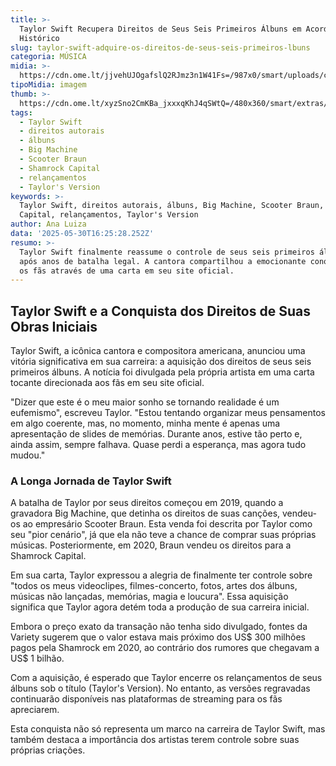 ```yaml
---
title: >-
  Taylor Swift Recupera Direitos de Seus Seis Primeiros Álbuns em Acordo
  Histórico
slug: taylor-swift-adquire-os-direitos-de-seus-seis-primeiros-lbuns
categoria: MÚSICA
midia: >-
  https://cdn.ome.lt/jjvehUJOgafslQ2RJmz3n1W41Fs=/987x0/smart/uploads/conteudo/fotos/OMELETE_CAPA_-_2025-05-30T130412.548.png
tipoMidia: imagem
thumb: >-
  https://cdn.ome.lt/xyzSno2CmKBa_jxxxqKhJ4qSWtQ=/480x360/smart/extras/conteudos/omelete_THUMB_-_2025-05-30T130339.573.png
tags:
  - Taylor Swift
  - direitos autorais
  - álbuns
  - Big Machine
  - Scooter Braun
  - Shamrock Capital
  - relançamentos
  - Taylor's Version
keywords: >-
  Taylor Swift, direitos autorais, álbuns, Big Machine, Scooter Braun, Shamrock
  Capital, relançamentos, Taylor's Version
author: Ana Luiza
data: '2025-05-30T16:25:28.252Z'
resumo: >-
  Taylor Swift finalmente reassume o controle de seus seis primeiros álbuns,
  após anos de batalha legal. A cantora compartilhou a emocionante conquista com
  os fãs através de uma carta em seu site oficial.
---
```


## Taylor Swift e a Conquista dos Direitos de Suas Obras Iniciais

Taylor Swift, a icônica cantora e compositora americana, anunciou uma vitória significativa em sua carreira: a aquisição dos direitos de seus seis primeiros álbuns. A notícia foi divulgada pela própria artista em uma carta tocante direcionada aos fãs em seu site oficial.

"Dizer que este é o meu maior sonho se tornando realidade é um eufemismo", escreveu Taylor. "Estou tentando organizar meus pensamentos em algo coerente, mas, no momento, minha mente é apenas uma apresentação de slides de memórias. Durante anos, estive tão perto e, ainda assim, sempre falhava. Quase perdi a esperança, mas agora tudo mudou."

### A Longa Jornada de Taylor Swift

A batalha de Taylor por seus direitos começou em 2019, quando a gravadora Big Machine, que detinha os direitos de suas canções, vendeu-os ao empresário Scooter Braun. Esta venda foi descrita por Taylor como seu "pior cenário", já que ela não teve a chance de comprar suas próprias músicas. Posteriormente, em 2020, Braun vendeu os direitos para a Shamrock Capital.

Em sua carta, Taylor expressou a alegria de finalmente ter controle sobre "todos os meus videoclipes, filmes-concerto, fotos, artes dos álbuns, músicas não lançadas, memórias, magia e loucura". Essa aquisição significa que Taylor agora detém toda a produção de sua carreira inicial.

Embora o preço exato da transação não tenha sido divulgado, fontes da Variety sugerem que o valor estava mais próximo dos US$ 300 milhões pagos pela Shamrock em 2020, ao contrário dos rumores que chegavam a US$ 1 bilhão.

Com a aquisição, é esperado que Taylor encerre os relançamentos de seus álbuns sob o título (Taylor's Version). No entanto, as versões regravadas continuarão disponíveis nas plataformas de streaming para os fãs apreciarem.

Esta conquista não só representa um marco na carreira de Taylor Swift, mas também destaca a importância dos artistas terem controle sobre suas próprias criações.
